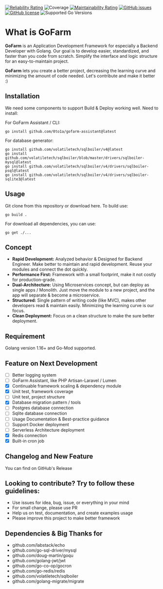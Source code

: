 [![Reliability Rating](https://sonarcloud.io/api/project_badges/measure?project=0to1a_gofarm&metric=reliability_rating)](https://sonarcloud.io/summary/new_code?id=0to1a_gofarm)
![Coverage](https://img.shields.io/badge/Coverage-96.7%25-brightgreen)
[![Maintainability Rating](https://sonarcloud.io/api/project_badges/measure?project=0to1a_gofarm&metric=sqale_rating)](https://sonarcloud.io/summary/new_code?id=0to1a_gofarm)
[![GitHub issues](https://img.shields.io/github/issues/0to1a/gofarm)](https://github.com/0to1a/gofarm/issues)
[![GitHub license](https://img.shields.io/github/license/0to1a/gofarm)](https://github.com/0to1a/gofarm/blob/master/LICENSE)
![Supported Go Versions](https://img.shields.io/badge/Go-1.16-lightgrey.svg)

# What is GoFarm
**GoFarm**  is an Application Development Framework for especially a Backend Developer with Golang. Our goal is to develop easier, standardized, and faster than you code from scratch. Simplify the interface and logic structure for an easy-to-maintain project.

**GoFarm** lets you create a better project, decreasing the learning curve and minimizing the amount of code needed. Let's contribute and make it better :)
## Installation
We need some components to support Build & Deploy working well. Need to install:

For GoFarm Assistant / CLI:
```
go install github.com/0to1a/gofarm-assistant@latest
```
For database generator:
```
go install github.com/volatiletech/sqlboiler/v4@latest
go install github.com/volatiletech/sqlboiler/blob/master/drivers/sqlboiler-mysql@latest
go install github.com/volatiletech/sqlboiler/v4/drivers/sqlboiler-psql@latest
go install github.com/volatiletech/sqlboiler/v4/drivers/sqlboiler-sqlite3@latest
```

## Usage
Git clone from this repository or download here. To build use:
```
go build .
```
For download all dependencies, you can use:
```
go get ./...
```

## Concept
- **Rapid Development:** Analyzed behavior & Designed for Backend Engineer. Make better to maintain and rapid development. Reuse your modules and connect the dot quickly.
- **Performance First:** Framework with a small footprint, make it not costly for production-grade.
- **Dual-Architecture:** Using Microservices concept, but can deploy as single apps / Monolith. Just move the module to a new project, and the app will separate & become a microservice.
- **Structured:** Single pattern of writing code (like MVC), makes other developers read & maintain easily. Minimizing the learning curve is our focus.
- **Clean Deployment:** Focus on a clean structure to make the sure better deployment.

## Requirement
Golang version 1.16+ and Go-Mod supported.

## Feature on Next Development
- [ ] Better logging system
- [ ] GoFarm Assistant, like PHP Artisan-Laravel / Lumen
- [x] Continuable framework scaling & dependency module
- [x] Unit test, framework coverage
- [ ] Unit test, project structure
- [x] Database migration pattern / tools
- [ ] Postgres database connection
- [ ] Sqlite database connection
- [ ] Usage Documentation & Best-practice guidance
- [ ] Support Docker deployment
- [ ] Serverless Architecture deployment
- [x] Redis connection
- [x] Built-in cron job

## Changelog and New Feature
You can find on GitHub's Release

## Looking to contribute? Try to follow these guidelines:
- Use issues for idea, bug, issue, or everything in your mind
- For small change, please use PR
- Help us on test, documentation, and create examples usage
- Please improve this project to make better framework

## Dependencies & Big Thanks for
- github.com/labstack/echo
- github.com/go-sql-driver/mysql
- github.com/doug-martin/goqu
- github.com/golang-jwt/jwt
- github.com/go-co-op/gocron
- github.com/go-redis/redis
- github.com/volatiletech/sqlboiler
- github.com/golang-migrate/migrate
